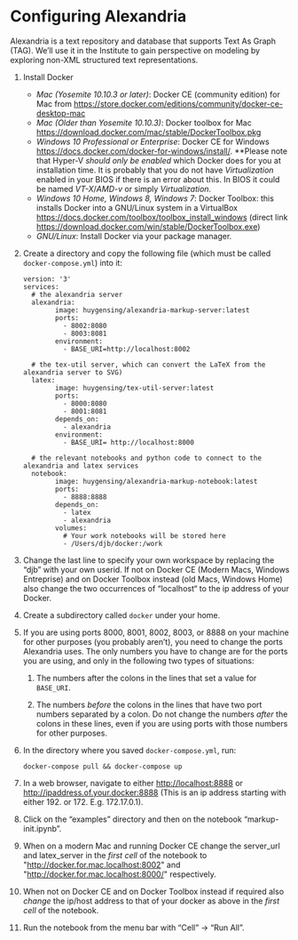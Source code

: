 # Configuring Alexandria

Alexandria is a text repository and database that supports Text As Graph (TAG). We’ll use it in the Institute to gain perspective on modeling by exploring non-XML structured text representations.

1. Install Docker
	* _Mac (Yosemite 10.10.3 or later)_: Docker CE (community edition) for Mac from <https://store.docker.com/editions/community/docker-ce-desktop-mac>
	* _Mac (Older than Yosemite 10.10.3)_: Docker toolbox for Mac <https://download.docker.com/mac/stable/DockerToolbox.pkg>
	* _Windows 10 Professional or Enterprise_: Docker CE for Windows <https://docs.docker.com/docker-for-windows/install/>. **Please note that Hyper-V *should only be enabled* which Docker does for you at installation time. It is probably that you do not have _Virtualization_ enabled in your BIOS if there is an error about this. In BIOS it could be named _VT-X_/_AMD-v_ or simply _Virtualization_. 
	* _Windows 10 Home, Windows 8, Windows 7_: Docker Toolbox: this installs Docker into a GNU/Linux system in a VirtualBox <https://docs.docker.com/toolbox/toolbox_install_windows> (direct link <https://download.docker.com/win/stable/DockerToolbox.exe>)
	* _GNU/Linux_: Install Docker via your package manager.

2. Create a directory and copy the following file (which must be called `docker-compose.yml`) into it:

	```
	version: '3'
	services:
	  # the alexandria server
	  alexandria:
	        image: huygensing/alexandria-markup-server:latest
	        ports:
	          - 8002:8080
	          - 8003:8081
	        environment:
	          - BASE_URI=http://localhost:8002

	  # the tex-util server, which can convert the LaTeX from the alexandria server to SVG)
	  latex:
	        image: huygensing/tex-util-server:latest
	        ports:
	          - 8000:8080
	          - 8001:8081
	        depends_on:
	          - alexandria
	        environment:
	          - BASE_URI= http://localhost:8000

	  # the relevant notebooks and python code to connect to the alexandria and latex services
	  notebook:
	        image: huygensing/alexandria-markup-notebook:latest
	        ports:
	          - 8888:8888
	        depends_on:
	          - latex
	          - alexandria
	        volumes:
	          # Your work notebooks will be stored here
	          - /Users/djb/docker:/work
	```

1. Change the last line to specify your own workspace by replacing the “djb” with your own userid. If not on Docker CE (Modern Macs, Windows Entreprise) and on Docker Toolbox instead (old Macs, Windows Home) also change the two occurrences of “localhost“ to the ip address of your Docker. 

2. Create a subdirectory called `docker` under your home.

1. If you are using ports 8000, 8001, 8002, 8003, or 8888 on your machine for other purposes (you probably aren’t), you need to change the ports Alexandria uses. The only numbers you have to change are for the ports you are using, and only in the following two types of situations:

	1. The numbers after the colons in the lines that set a value for `BASE_URI`.

	1. The numbers *before* the colons in the lines that have two port numbers separated by a colon. Do not change the numbers *after* the colons in these lines, even if you are using ports with those numbers for other purposes.

1. In the directory where you saved `docker-compose.yml`, run:

	```
	docker-compose pull && docker-compose up
	```

1. In a web browser, navigate to either <http://localhost:8888> or <http://ipaddress.of.your.docker:8888> (This is an ip address starting with either 192. or 172. E.g. 172.17.0.1).
1. Click on the “examples” directory and then on the notebook “markup-init.ipynb”. 
1. When on a modern Mac and running Docker CE change the server_url and latex_server in the *first cell* of the notebook to "http://docker.for.mac.localhost:8002" and "http://docker.for.mac.localhost:8000/" respectively.
1. When not on Docker CE and on Docker Toolbox instead if required also *change* the ip/host address to that of your docker as above in the *first cell* of the notebook.
1. Run the notebook from the menu bar with “Cell” → “Run All”.
